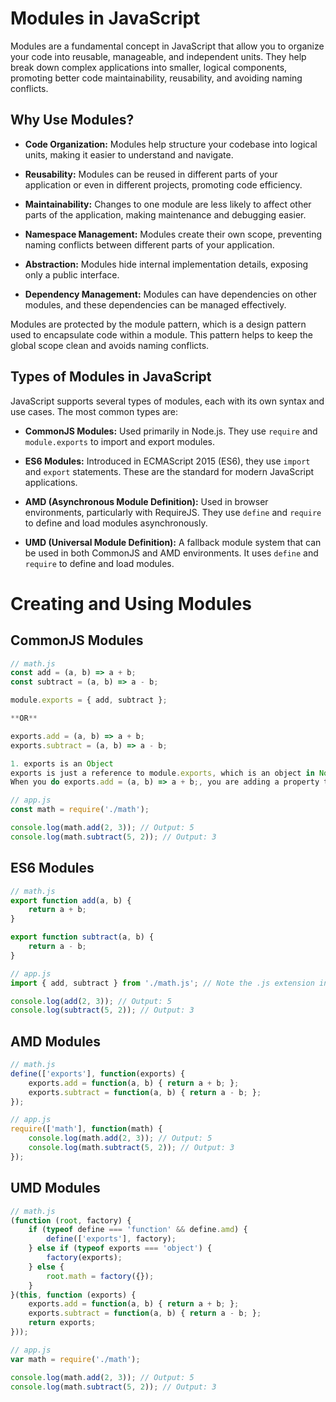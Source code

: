 # Modules in JavaScript

Modules are a fundamental concept in JavaScript that allow you to organize your code into reusable, manageable, and independent units. They help break down complex applications into smaller, logical components, promoting better code maintainability, reusability, and avoiding naming conflicts.

## Why Use Modules?

*   **Code Organization:** Modules help structure your codebase into logical units, making it easier to understand and navigate.
*   **Reusability:** Modules can be reused in different parts of your application or even in different projects, promoting code efficiency.
*   **Maintainability:** Changes to one module are less likely to affect other parts of the application, making maintenance and debugging easier.
*   **Namespace Management:** Modules create their own scope, preventing naming conflicts between different parts of your application.
*   **Abstraction:** Modules hide internal implementation details, exposing only a public interface.

*   **Dependency Management:** Modules can have dependencies on other modules, and these dependencies can be managed effectively.



Modules are protected by the module pattern, which is a design pattern used to encapsulate code within a module. This pattern helps to keep the global scope clean and avoids naming conflicts.


## Types of Modules in JavaScript


JavaScript supports several types of modules, each with its own syntax and use cases. The most common types are:

*   **CommonJS Modules:** Used primarily in Node.js. They use `require` and `module.exports` to import and export modules.

*   **ES6 Modules:** Introduced in ECMAScript 2015 (ES6), they use `import` and `export` statements. These are the standard for modern JavaScript applications.


*   **AMD (Asynchronous Module Definition):** Used in browser environments, particularly with RequireJS. They use `define` and `require` to define and load modules asynchronously.


*   **UMD (Universal Module Definition):** A fallback module system that can be used in both CommonJS and AMD environments. It uses `define` and `require` to define and load modules.





# Creating and Using Modules

## CommonJS Modules

```javascript
// math.js
const add = (a, b) => a + b;
const subtract = (a, b) => a - b;

module.exports = { add, subtract };

**OR**

exports.add = (a, b) => a + b;
exports.subtract = (a, b) => a - b;

1. exports is an Object
exports is just a reference to module.exports, which is an object in Node.js.
When you do exports.add = (a, b) => a + b;, you are adding a property to the exports object, not declaring a new variable.

```

```javascript
// app.js
const math = require('./math');

console.log(math.add(2, 3)); // Output: 5
console.log(math.subtract(5, 2)); // Output: 3
```

## ES6 Modules

```javascript
// math.js
export function add(a, b) {
    return a + b;
}

export function subtract(a, b) {
    return a - b;
}
```

```javascript
// app.js
import { add, subtract } from './math.js'; // Note the .js extension in ES6 modules in Node.js or when using a bundler like Webpack .js extension is not required

console.log(add(2, 3)); // Output: 5
console.log(subtract(5, 2)); // Output: 3
```

## AMD Modules

```javascript
// math.js
define(['exports'], function(exports) {
    exports.add = function(a, b) { return a + b; };
    exports.subtract = function(a, b) { return a - b; };
});
```

```javascript
// app.js   
require(['math'], function(math) {
    console.log(math.add(2, 3)); // Output: 5
    console.log(math.subtract(5, 2)); // Output: 3
});
```

## UMD Modules

```javascript
// math.js
(function (root, factory) {
    if (typeof define === 'function' && define.amd) {
        define(['exports'], factory);
    } else if (typeof exports === 'object') {
        factory(exports);
    } else {
        root.math = factory({});
    }
}(this, function (exports) {
    exports.add = function(a, b) { return a + b; };
    exports.subtract = function(a, b) { return a - b; };
    return exports;
}));
```

```javascript
// app.js
var math = require('./math');

console.log(math.add(2, 3)); // Output: 5
console.log(math.subtract(5, 2)); // Output: 3
